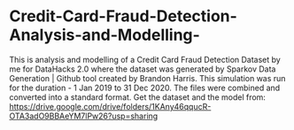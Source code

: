 # Credit-Card-Fraud-Detection-Analysis-and-Modelling-
This is analysis and modelling of a Credit Card Fraud Detection Dataset by me for DataHacks 2.0 where the dataset was generated by Sparkov Data Generation | Github tool created by Brandon Harris. This simulation was run for the duration - 1 Jan 2019 to 31 Dec 2020. The files were combined and converted into a standard format. Get the dataset and the model from: https://drive.google.com/drive/folders/1KAny46qqucR-OTA3adO9BBAeYM7lPw26?usp=sharing
